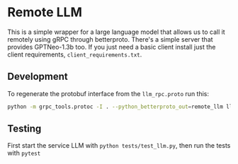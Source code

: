 # Remote LLM

This is a simple wrapper for a large language model that allows us to call it remotely using gRPC through betterproto. There's a simple server that provides GPTNeo-1.3b too. If you just need a basic client install just the client requirements, `client_requirements.txt`. 

## Development

To regenerate the protobuf interface from the `llm_rpc.proto` run this:
```bash
python -m grpc_tools.protoc -I . --python_betterproto_out=remote_llm llm_rpc.proto
```

## Testing

First start the service LLM with `python tests/test_llm.py`, then run the tests with `pytest`